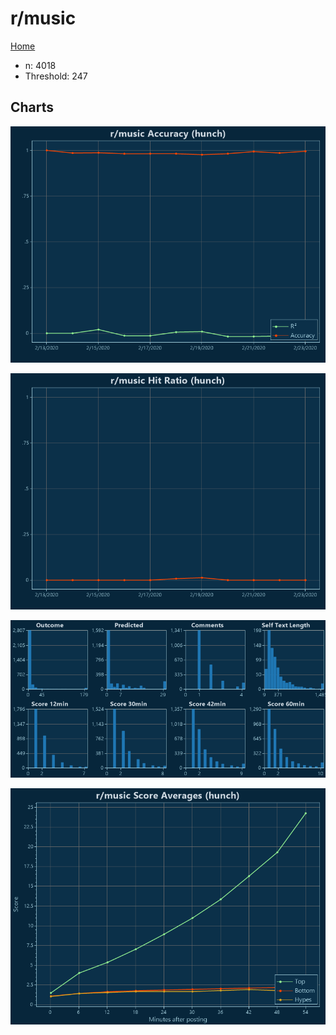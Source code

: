 # r/music

[Home](../index.md)

* n: 4018
* Threshold: 247

## Charts

![r/music R² (hunch)](../images/hunch_music_Accuracy.png "r/music R² (hunch)")

![r/music Hit Ratio (hunch)](../images/hunch_music_HitRatio.png "r/music Hit Ratio (hunch)")

![r/music Distributions (hunch)](../images/hunch_music_Distributions.png "r/music Distributions (hunch)")

![r/music Score Averages (hunch)](../images/hunch_music_Scores.png "r/music Score Averages (hunch)")

